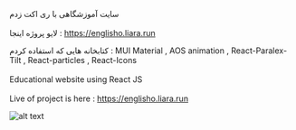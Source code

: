 سایت آموزشگاهی با ری اکت زدم
<br>
</br>لایو پروژه اینجا : https://englisho.liara.run

کتابخانه هایی که استفاده کردم :
MUI Material ,
AOS animation ,
React-Paralex-Tilt ,
React-particles ,
React-Icons 
<br>
</br>
Educational website using React JS
<br>
</br>
Live of project is here : https://englisho.liara.run       

![alt text](https://github.com/mohammadbaghani/Englisho-React/blob/master/Screenshot_2025_01_08-9.png)

